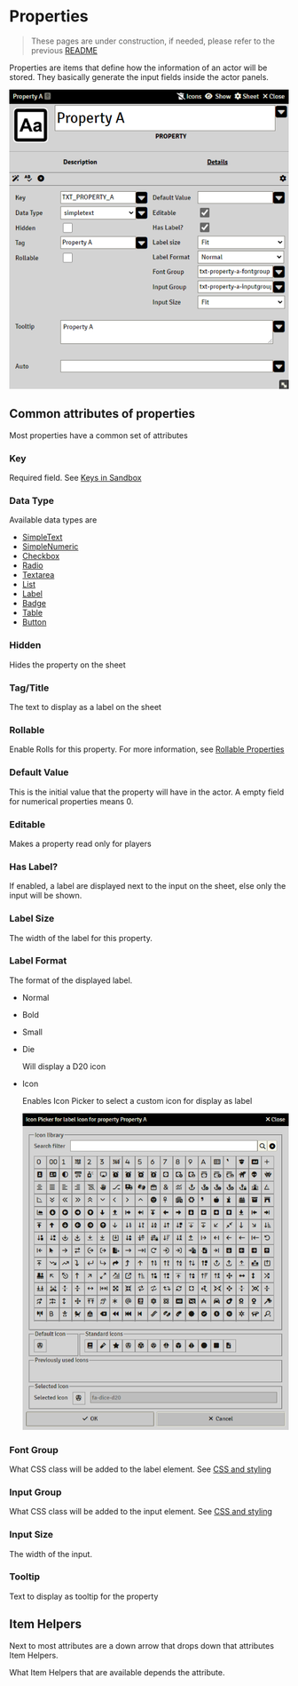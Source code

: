 # Properties

> These pages are under construction, if needed, please refer to the previous [README](readme_previous.md)

Properties are items that define how the information of an actor will be stored. They basically generate the input fields inside the actor panels. 

![Property Example](resources/property_simpletext_basic.png)

## Common attributes of properties

Most properties have a common set of attributes

### Key

Required field.
See [Keys in Sandbox](sandbox_keys.md)

### Data Type

Available data types are 

- [SimpleText](property_simpletext.md)
- [SimpleNumeric](property_simplenumeric.md)
- [Checkbox](property_checkbox.md)
- [Radio](property_radio.md)
- [Textarea](property_textarea.md)
- [List](property_list.md)
- [Label](property_label.md)
- [Badge](property_badge.md)
- [Table](property_table.md)
- [Button](property_button.md)

### Hidden

Hides the property on the sheet

### Tag/Title

The text to display as a label on the sheet

### Rollable

Enable Rolls for this property.  For more information, see [Rollable Properties](properties_rollable.md)

### Default Value

This is the initial value that the property will have in the actor. A empty field for numerical properties means 0.

### Editable

Makes a property read only for players

### Has Label?

If enabled, a label are displayed next to the input on the sheet, else only the input will be shown.

### Label Size

The width of the label for this property.

### Label Format

The format of the displayed label.

- Normal

- Bold

- Small

- Die

  Will display a D20 icon

- Icon

  Enables Icon Picker to select a custom icon for display as label

  ![](./resources/icon_picker_dialog.png)

### Font Group

What CSS class will be added to the label element. See [CSS and styling](css_and_styling.md) 

### Input Group

What CSS class will be added to the input element. See [CSS and styling](css_and_styling.md) 

### Input Size

The width of the input.

### Tooltip

Text to display as tooltip for the property

## Item Helpers

Next to most attributes are a down arrow that drops down that attributes Item Helpers.

What Item Helpers that are available depends the attribute.